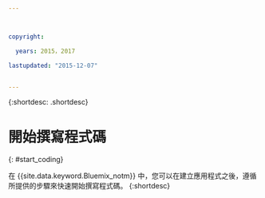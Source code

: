 ```yaml
---



copyright:

  years: 2015，2017

lastupdated: "2015-12-07"


---
```


{:shortdesc: .shortdesc}

# 開始撰寫程式碼
{: #start_coding}

在 {{site.data.keyword.Bluemix_notm}} 中，您可以在建立應用程式之後，遵循所提供的步驟來快速開始撰寫程式碼。
{:shortdesc}
